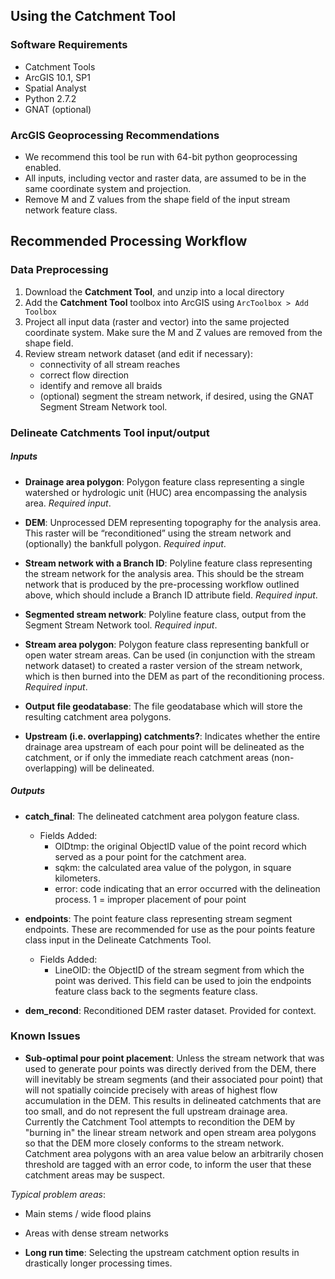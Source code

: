 ## Using the Catchment Tool

### Software Requirements
* Catchment Tools
* ArcGIS 10.1, SP1
* Spatial Analyst
* Python 2.7.2
* GNAT (optional)

### ArcGIS Geoprocessing Recommendations
* We recommend this tool be run with 64-bit python geoprocessing enabled.
* All inputs, including vector and raster data, are assumed to be in the same coordinate system and projection. 
* Remove M and Z values from the shape field of the input stream network feature class.

## Recommended Processing Workflow
### Data Preprocessing
1. Download the **Catchment Tool**, and unzip into a local directory
2. Add the **Catchment Tool** toolbox into ArcGIS using `ArcToolbox > Add Toolbox`
2. Project all input data (raster and vector) into the same projected coordinate system. Make sure the M and Z values 
are removed from the shape field.
3. Review stream network dataset (and edit if necessary):
    * connectivity of all stream reaches
    * correct flow direction
    * identify and remove all braids
    * (optional) segment the stream network, if desired, using the GNAT Segment Stream Network tool.

### Delineate Catchments Tool input/output
##### *Inputs*

* **Drainage area polygon**: Polygon feature class representing a single watershed or hydrologic unit (HUC) area encompassing the analysis area. *Required input*.

* **DEM**: Unprocessed DEM representing topography for the analysis area. This raster will be “reconditioned” using the stream network and (optionally) the bankfull polygon. *Required input*.

* **Stream network with a Branch ID**: Polyline feature class representing the stream network for the analysis area. This should be the stream network that is produced by the pre-processing workflow outlined above, which should include a Branch ID attribute field. *Required input*.

* **Segmented stream network**: Polyline feature class, output from the Segment Stream Network tool. *Required input*.

* **Stream area polygon**: Polygon feature class representing bankfull or open water stream areas. Can be used (in conjunction with the stream network dataset) to created a raster version of the stream network, which is then burned into the DEM as part of the reconditioning process. *Required input*.

* **Output file geodatabase**: The file geodatabase which will store the resulting catchment area polygons.

* **Upstream (i.e. overlapping) catchments?**: Indicates whether the entire drainage area upstream of each pour point will be delineated as the catchment,
 or if only the immediate reach catchment areas (non-overlapping) will be delineated.

##### *Outputs*

* **catch_final**: The delineated catchment area polygon feature class.
  * Fields Added:
    * OIDtmp: the original ObjectID value of the point record which served as a pour point for the catchment area.
    * sqkm: the calculated area value of the polygon, in square kilometers.
    * error: code indicating that an error occurred with the delineation process. 1 = improper placement of pour point

* **endpoints**: The point feature class representing stream segment endpoints. These are recommended for use as the pour points feature class input in the Delineate Catchments Tool.
  * Fields Added:
    * LineOID: the ObjectID of the stream segment from which the point was derived. This field can be used to join the endpoints feature class back to the segments feature class.

* **dem_recond**: Reconditioned DEM raster dataset. Provided for context.

### Known Issues
* **Sub-optimal pour point placement**: Unless the stream network that was used to generate pour points was directly derived from the DEM, there will inevitably be stream
segments (and their associated pour point) that will not spatially coincide precisely with areas of highest flow accumulation in the DEM.  This results in delineated catchments 
that are too small, and do not represent the full upstream drainage area.  Currently the Catchment Tool attempts to recondition the DEM by "burning in" the linear stream network and open stream area polygons
so that the DEM more closely conforms to the stream network.  Catchment area polygons with an area value below an arbitrarily chosen threshold
are tagged with an error code, to inform the user that these catchment areas may be suspect.

_Typical problem areas_:
  * Main stems / wide flood plains
  * Areas with dense stream networks
  
* **Long run time**: Selecting the upstream catchment option results in drastically longer processing times.
